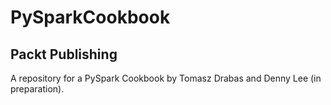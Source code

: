 # PySparkCookbook
## Packt Publishing

A repository for a PySpark Cookbook by Tomasz Drabas and Denny Lee (in preparation).
